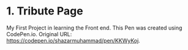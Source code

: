# 1. Tribute Page

My First Project in learning the Front end. 
This Pen was created using CodePen.io. Original URL: https://codepen.io/shazarmuhammad/pen/KKWyKoj.

